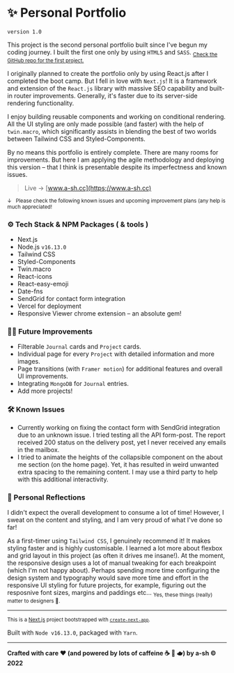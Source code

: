 # ✨ Personal Portfolio

```
version 1.0
```



This project is the second personal portfolio built since I've begun my coding journey. I built the first one only by using `HTML5` and `SASS`. <sub> [Check the GitHub repo for the first project.](https://github.com/a-sh-dev/T1A2_Portfolio)</sub>

I originally planned to create the portfolio only by using React.js after I completed the boot camp. But I fell in love with `Next.js`! It is a framework and extension of the `React.js` library with massive SEO capability and built-in router improvements. Generally, it's faster due to its server-side rendering functionality.  

I enjoy building reusable components and working on conditional rendering. All the UI styling are only made possible (and faster) with the help of `twin.macro`, which significantly assists in blending the best of two worlds between Tailwind CSS and Styled-Components.

By no means this portfolio is entirely complete. There are many rooms for improvements. But here I am applying the agile methodology and deploying this version – that I think is presentable despite its imperfectness and known issues.

> Live  →   [www.a-sh.cc](https;//www.a-sh.cc)

<sub>&darr;   Please check the following known issues and upcoming improvement plans (any help is much appreciated! </sub>



### ⚙️ Tech Stack & NPM Packages ( & tools )

- Next.js
- Node.js `v16.13.0`
- Tailwind CSS
- Styled-Components
- Twin.macro
- React-icons
- React-easy-emoji
- Date-fns
- SendGrid for contact form integration
- Vercel for deployment
- Responsive Viewer chrome extension – an absolute gem!



### 💪🏼  Future Improvements

- Filterable `Journal` cards and `Project` cards.
- Individual page for every `Project` with detailed information and more images.
- Page transitions (with `Framer motion`) for additional features and overall UI improvements.
- Integrating `MongoDB` for `Journal` entries.
- Add more projects!



### 🛠  Known Issues

- Currently working on fixing the contact form with SendGrid integration due to an unknown issue. I tried testing all the API form-post. The report received 200 status on the delivery post, yet I never received any emails in the mailbox. 
- I tried to animate the heights of the collapsible component on the about me section (on the home page). Yet, it has resulted in weird unwanted extra spacing to the remaining content. I may use a third party to help with this additional interactivity.



### 🌝  Personal Reflections

I didn't expect the overall development to consume a lot of time! However, I sweat on the content and styling, and I am very proud of what I've done so far! 

As a first-timer using `Tailwind CSS`, I genuinely recommend it! It makes styling faster and is highly customisable. I learned a lot more about flexbox and grid layout in this project (as often it drives me insane!). At the moment, the responsive design uses a lot of manual tweaking for each breakpoint (which I'm not happy about). Perhaps spending more time configuring the design system and typography would save more time and effort in the responsive UI styling for future projects, for example, figuring out the resposnive font sizes, margins and paddings etc... <sub>Yes, these things (really) matter to designers 🤣.</sub>



---

<sub>This is a [Next.js](https://nextjs.org/) project bootstrapped with [`create-next-app`](https://github.com/vercel/next.js/tree/canary/packages/create-next-app).</sub>

Built with `Node v16.13.0`, packaged with `Yarn`.

---

**Crafted with care ❤ (and powered by lots of caffeine ☕️ 🍵 🫖) by a-sh © 2022**
